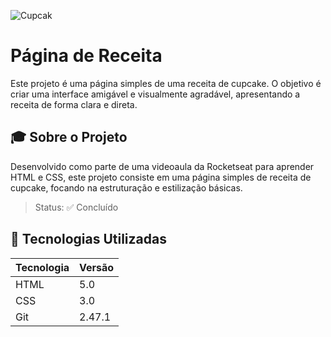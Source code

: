 ![Cupcak](https://i.imgur.com/vc7jo3c.jpeg)


# Página de Receita

Este projeto é uma página simples de uma receita de cupcake.
O objetivo é criar uma interface amigável e visualmente agradável, apresentando a receita de forma clara e direta.

## 🎓 Sobre o Projeto

Desenvolvido como parte de uma videoaula da Rocketseat para aprender HTML e CSS, este projeto consiste em uma página simples de receita de cupcake, focando na estruturação e estilização básicas.

> Status: ✅ Concluído

## 🚀 Tecnologias Utilizadas

| Tecnologia | Versão |
|------------|--------|
| HTML       | 5.0 |
| CSS        | 3.0 |
| Git        | 2.47.1 |
